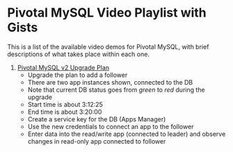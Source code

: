 # Pivotal MySQL Video Playlist with Gists

This is a list of the available video demos for Pivotal MySQL, with brief descriptions
of what takes place within each one.

1. [Pivotal MySQL v2 Upgrade Plan](https://youtu.be/CX8DWmXrqC4)
   * Upgrade the plan to add a follower
   * There are two app instances shown, connected to the DB
   * Note that current DB status goes from _green_ to _red_ during the upgrade
   * Start time is about 3:12:25
   * End time is about 3:20:00
   * Create a service key for the DB (Apps Manager)
   * Use the new credentials to connect an app to the follower
   * Enter data into the read/write app (connected to leader) and observe changes in read-only app connected to follower


